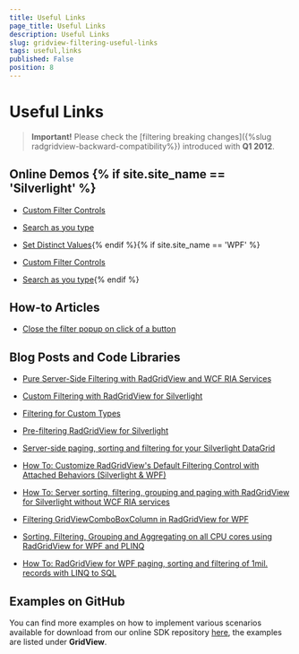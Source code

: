 ```yaml
---
title: Useful Links
page_title: Useful Links
description: Useful Links
slug: gridview-filtering-useful-links
tags: useful,links
published: False
position: 8
---
```


# Useful Links

>__Important!__ Please check the [filtering breaking changes]({%slug radgridview-backward-compatibility%}) introduced with __Q1 2012__.
        

## Online Demos {% if site.site_name == 'Silverlight' %}

* [Custom Filter Controls](https://demos.telerik.com/silverlight/#GridView/CustomFilterControls)

* [Search as you type](https://demos.telerik.com/silverlight/#GridView/Search)

* [Set Distinct Values](https://demos.telerik.com/silverlight/#DomainDataSource/DistinctValues){% endif %}{% if site.site_name == 'WPF' %}

* [Custom Filter Controls](https://demos.telerik.com/wpf/#GridView/CustomFilterControls)

* [Search as you type](https://demos.telerik.com/wpf/#GridView/Search){% endif %}

## How-to Articles

* [Close the filter popup on click of a button](http://www.telerik.com/community/forums/wpf/gridview/filter-button.aspx#1068338)

## Blog Posts and Code Libraries

* [Pure Server-Side Filtering with RadGridView and WCF RIA Services](http://blogs.telerik.com/rossenhristov/posts/10-03-24/pure_server-side_filtering_with_radgridview_and_wcf_ria_services.aspx)

* [Custom Filtering with RadGridView for Silverlight](http://blogs.telerik.com/rossenhristov/posts/09-11-20/custom_filtering_with_radgridview_for_silverlight.aspx)

* [Filtering for Custom Types](http://www.telerik.com/community/code-library/silverlight/gridview/filtering-for-custom-types.aspx#1860552)

* [Pre-filtering RadGridView for Silverlight](http://blogs.telerik.com/rossenhristov/posts/09-11-27/pre-filtering_radgridview_for_silverlight.aspx)

* [Server-side paging, sorting and filtering for your Silverlight DataGrid](http://blogs.telerik.com/vladimirenchev/posts/09-01-21/server-side_paging_sorting_and_filtering_for_your_silverlight_datagrid.aspx)

* [How To: Customize RadGridView's Default Filtering Control with Attached Behaviors (Silverlight & WPF)](http://blogs.telerik.com/rossenhristov/posts/10-01-22/how_to_customize_radgridview_s_default_filtering_control_with_attached_behaviors_silverlight_amp_wpf.aspx)

* [How To: Server sorting, filtering, grouping and paging with RadGridView for Silverlight without WCF RIA services](http://blogs.telerik.com/vladimirenchev/posts/10-01-14/how_to_server_sorting_filtering_grouping_and_paging_with_radgridview_for_silverlight_without_wcf_ria_services.aspx)

* [Filtering GridViewComboBoxColumn in RadGridView for WPF](http://blogs.telerik.com/pavelpavlov/posts/10-01-20/filtering_gridviewcomboboxcolumn_in_radgridview_for_wpf.aspx)

* [Sorting, Filtering, Grouping and Aggregating on all CPU cores using RadGridView for WPF and PLINQ](http://blogs.telerik.com/stefandobrev/posts/09-09-23/sorting_filtering_grouping_and_aggregating_on_all_cpu_cores_using_radgridview_for_wpf_and_plinq.aspx)

* [How To: RadGridView for WPF paging, sorting and filtering of 1mil. records with LINQ to SQL](http://blogs.telerik.com/vladimirenchev/posts/08-08-13/how_to_radgridview_for_wpf_paging_sorting_and_filtering_of_1mil_records_with_linq_to_sql.aspx)



## Examples on GitHub

You can find more examples on how to implement various scenarios available for download from our online SDK repository [here](https://github.com/telerik/xaml-sdk/), the examples are listed under __GridView__.
        
